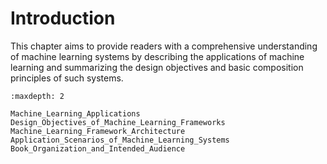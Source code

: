 # Introduction
 
 This chapter aims to provide readers with a comprehensive understanding
 of machine learning systems by describing the applications of machine
 learning and summarizing the design objectives and basic composition
 principles of such systems.
 
 
 ```toc
 :maxdepth: 2
 
 Machine_Learning_Applications
 Design_Objectives_of_Machine_Learning_Frameworks
 Machine_Learning_Framework_Architecture
 Application_Scenarios_of_Machine_Learning_Systems
 Book_Organization_and_Intended_Audience
 ```
 